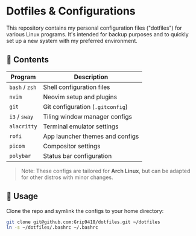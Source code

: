 # Dotfiles & Configurations

This repository contains my personal configuration files ("dotfiles") for various Linux programs. It's intended for backup purposes and to quickly set up a new system with my preferred environment.

## 📁 Contents

| Program           | Description                              |
|-------------------|------------------------------------------|
| `bash` / `zsh`     | Shell configuration files               |
| `nvim`            | Neovim setup and plugins                 |
| `git`             | Git configuration (`.gitconfig`)         |
| `i3` / `sway`     | Tiling window manager configs            |
| `alacritty`       | Terminal emulator settings               |
| `rofi`            | App launcher themes and configs          |
| `picom`           | Compositor settings                      |
| `polybar`         | Status bar configuration                 |

> Note: These configs are tailored for **Arch Linux**, but can be adapted for other distros with minor changes.

## 🔧 Usage

Clone the repo and symlink the configs to your home directory:

```bash
git clone git@github.com:Grip9418/dotfiles.git ~/dotfiles
ln -s ~/dotfiles/.bashrc ~/.bashrc
